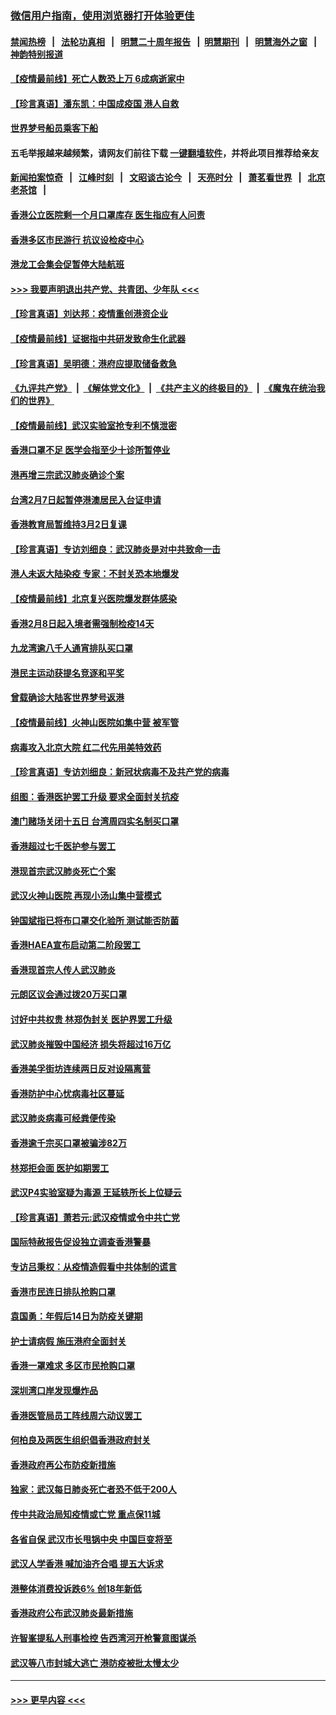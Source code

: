 ### [微信用户指南，使用浏览器打开体验更佳](https://github.com/gfw-breaker/banned-news1/blob/master/indexes/wechat-guide.md?t=0)
#### [禁闻热榜](热点新闻.md?t=0)  &nbsp;&nbsp;|&nbsp;&nbsp; [法轮功真相](https://github.com/gfw-breaker/truth/blob/master/README.md?t=0) &nbsp;&nbsp;|&nbsp;&nbsp; [明慧二十周年报告](https://github.com/gfw-breaker/mh-reports/blob/master/README.md?t=0) &nbsp;&nbsp;|&nbsp;&nbsp;[明慧期刊](https://github.com/gfw-breaker/mh-qikan) &nbsp;&nbsp;|&nbsp;&nbsp; [明慧海外之窗](https://github.com/gfw-breaker/mh-news/blob/master/README.md?t=0) &nbsp;&nbsp;|&nbsp;&nbsp; [神韵特别报道](https://github.com/gfw-breaker/mh-news/blob/master/shenyun.md?t=0)
#### [【疫情最前线】死亡人数恐上万 6成病逝家中](../pages/nsc415/n11856687.md?t=02101711) 
#### [【珍言真语】潘东凯：中国成疫国 港人自救](../pages/nsc415/n11856962.md?t=02101711) 
#### [世界梦号船员乘客下船](../pages/nsc415/n11856883.md?t=02101711) 
#### 五毛举报越来越频繁，请网友们前往下载 [一键翻墙软件](https://github.com/gfw-breaker/ssr-accounts)，并将此项目推荐给亲友
#### [新闻拍案惊奇](https://github.com/gfw-breaker/banned-news1/blob/master/pages/link4.md) &nbsp;&nbsp;|&nbsp;&nbsp; [江峰时刻](https://github.com/gfw-breaker/banned-news1/blob/master/pages/link4.md) &nbsp;&nbsp;|&nbsp;&nbsp; [文昭谈古论今](https://github.com/gfw-breaker/banned-news1/blob/master/pages/link4.md) &nbsp;&nbsp;|&nbsp;&nbsp; [天亮时分](https://github.com/gfw-breaker/banned-news1/blob/master/pages/link4.md) &nbsp;&nbsp;|&nbsp;&nbsp; [萧茗看世界](https://github.com/gfw-breaker/banned-news1/blob/master/pages/link4.md) &nbsp;&nbsp;|&nbsp;&nbsp; [北京老茶馆](https://github.com/gfw-breaker/banned-news1/blob/master/pages/link4.md) &nbsp;&nbsp;|&nbsp;&nbsp; 
#### [香港公立医院剩一个月口罩库存 医生指应有人问责](../pages/nsc415/n11856875.md?t=02101711) 
#### [香港多区市民游行 抗议设检疫中心](../pages/nsc415/n11856866.md?t=02101711) 
#### [港龙工会集会促暂停大陆航班](../pages/nsc415/n11856840.md?t=02101711) 
#### [>>> 我要声明退出共产党、共青团、少年队 <<<](https://github.com/begood0513/goodnews/blob/master/quit/letter.md) 
#### [【珍言真语】刘达邦：疫情重创港资企业](../pages/nsc415/n11854274.md?t=02101711) 
#### [【疫情最前线】证据指中共研发致命生化武器](../pages/nsc415/n11853087.md?t=02101711) 
#### [【珍言真语】吴明德：港府应提取储备救急](../pages/nsc415/n11852734.md?t=02101711) 
#### [《九评共产党》](https://github.com/begood0513/9ping.md/blob/master/README.md) &nbsp;|&nbsp; [《解体党文化》](../../../../jtdwh.md/blob/master/README.md)  &nbsp;|&nbsp; [《共产主义的终极目的》](../../../../gczydzjmd.md/blob/master/README.md) &nbsp;|&nbsp; [《魔鬼在统治我们的世界》](../../../../mgztzwmdsj.md/blob/master/README.md) 
#### [【疫情最前线】武汉实验室抢专利不慎泄密](../pages/nsc415/n11850310.md?t=02101711) 
#### [香港口罩不足 医学会指至少十诊所暂停业](../pages/nsc415/n11850301.md?t=02101711) 
#### [港再增三宗武汉肺炎确诊个案](../pages/nsc415/n11850328.md?t=02101711) 
#### [台湾2月7日起暂停港澳居民入台证申请](../pages/nsc415/n11850304.md?t=02101711) 
#### [香港教育局暂维持3月2日复课](../pages/nsc415/n11850260.md?t=02101711) 
#### [【珍言真语】专访刘细良：武汉肺炎是对中共致命一击](../pages/nsc415/n11849934.md?t=02101711) 
#### [港人未返大陆染疫 专家：不封关恐本地爆发](../pages/nsc415/n11848021.md?t=02101711) 
#### [【疫情最前线】北京复兴医院爆发群体感染](../pages/nsc415/n11847626.md?t=02101711) 
#### [香港2月8日起入境者需强制检疫14天](../pages/nsc415/n11847658.md?t=02101711) 
#### [九龙湾逾八千人通宵排队买口罩](../pages/nsc415/n11847647.md?t=02101711) 
#### [港民主运动获提名竞逐和平奖](../pages/nsc415/n11847633.md?t=02101711) 
#### [曾载确诊大陆客世界梦号返港](../pages/nsc415/n11847608.md?t=02101711) 
#### [【疫情最前线】火神山医院如集中营 被军管](../pages/nsc415/n11847524.md?t=02101711) 
#### [病毒攻入北京大院 红二代先用美特效药](../pages/nsc415/n11847427.md?t=02101711) 
#### [【珍言真语】专访刘细良：新冠状病毒不及共产党的病毒](../pages/nsc415/n11847164.md?t=02101711) 
#### [组图：香港医护罢工升级 要求全面封关抗疫](../pages/nsc415/n11844107.md?t=02101711) 
#### [澳门赌场关闭十五日 台湾周四实名制买口罩](../pages/nsc415/n11845083.md?t=02101711) 
#### [香港超过七千医护参与罢工](../pages/nsc415/n11845051.md?t=02101711) 
#### [港现首宗武汉肺炎死亡个案](../pages/nsc415/n11844998.md?t=02101711) 
#### [武汉火神山医院 再现小汤山集中营模式](../pages/nsc415/n11844763.md?t=02101711) 
#### [钟国斌指已将布口罩交化验所 测试能否防菌](../pages/nsc415/n11842783.md?t=02101711) 
#### [香港HAEA宣布启动第二阶段罢工](../pages/nsc415/n11842723.md?t=02101711) 
#### [香港现首宗人传人武汉肺炎](../pages/nsc415/n11842766.md?t=02101711) 
#### [元朗区议会通过拨20万买口罩](../pages/nsc415/n11842754.md?t=02101711) 
#### [讨好中共权贵 林郑伪封关 医护界罢工升级](../pages/nsc415/n11842359.md?t=02101711) 
#### [武汉肺炎摧毁中国经济 损失将超过16万亿](../pages/nsc415/n11839723.md?t=02101711) 
#### [香港美孚街坊连续两日反对设隔离营](../pages/nsc415/n11839962.md?t=02101711) 
#### [香港防护中心忧病毒社区蔓延](../pages/nsc415/n11839933.md?t=02101711) 
#### [武汉肺炎病毒可经粪便传染](../pages/nsc415/n11839939.md?t=02101711) 
#### [香港逾千宗买口罩被骗涉82万](../pages/nsc415/n11839914.md?t=02101711) 
#### [林郑拒会面 医护如期罢工](../pages/nsc415/n11839892.md?t=02101711) 
#### [武汉P4实验室疑为毒源 王延轶所长上位疑云](../pages/nsc415/n11835543.md?t=02101711) 
#### [【珍言真语】萧若元:武汉疫情或令中共亡党](../pages/nsc415/n11829394.md?t=02101711) 
#### [国际特赦报告促设独立调查香港警暴](../pages/nsc415/n11833845.md?t=02101711) 
#### [专访吕秉权：从疫情造假看中共体制的谎言](../pages/nsc415/n11833813.md?t=02101711) 
#### [香港市民连日排队抢购口罩](../pages/nsc415/n11833794.md?t=02101711) 
#### [袁国勇：年假后14日为防疫关键期](../pages/nsc415/n11831088.md?t=02101711) 
#### [护士请病假 施压港府全面封关](../pages/nsc415/n11831030.md?t=02101711) 
#### [香港一罩难求 多区市民抢购口罩](../pages/nsc415/n11831002.md?t=02101711) 
#### [深圳湾口岸发现爆炸品](../pages/nsc415/n11828802.md?t=02101711) 
#### [香港医管局员工阵线周六动议罢工](../pages/nsc415/n11828762.md?t=02101711) 
#### [何柏良及两医生组织倡香港政府封关](../pages/nsc415/n11828749.md?t=02101711) 
#### [香港政府再公布防疫新措施](../pages/nsc415/n11828716.md?t=02101711) 
#### [独家：武汉每日肺炎死亡者恐不低于200人](../pages/nsc415/n11828240.md?t=02101711) 
#### [传中共政治局知疫情或亡党 重点保11城](../pages/nsc415/n11828145.md?t=02101711) 
#### [各省自保 武汉市长甩锅中央 中国巨变将至](../pages/nsc415/n11828021.md?t=02101711) 
#### [武汉人学香港 喊加油齐合唱 提五大诉求](../pages/nsc415/n11827046.md?t=02101711) 
#### [港整体消费投诉跌6% 创18年新低](../pages/nsc415/n11817280.md?t=02101711) 
#### [香港政府公布武汉肺炎最新措施](../pages/nsc415/n11817152.md?t=02101711) 
#### [许智峯提私人刑事检控 告西湾河开枪警意图谋杀](../pages/nsc415/n11817132.md?t=02101711) 
#### [武汉等八市封城大逃亡 港防疫被批太慢太少](../pages/nsc415/n11817058.md?t=02101711) 

----
#### [ >>> 更早内容 <<< ](../indexes/nsc415-earlier.md)
